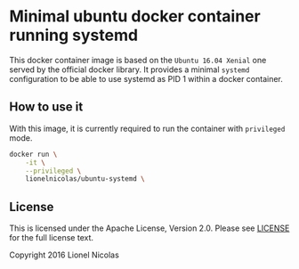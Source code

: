 # Minimal ubuntu docker container running systemd

This docker container image is based on the `Ubuntu 16.04 Xenial` one served
by the official docker library. It provides a minimal `systemd` configuration
to be able to use systemd as PID 1 within a docker container.


## How to use it

With this image, it is currently required to run the container with `privileged`
mode.

```bash
docker run \
	-it \
	--privileged \
	lionelnicolas/ubuntu-systemd \
```

## License

This is licensed under the Apache License, Version 2.0. Please see [LICENSE](https://github.com/lionelnicolas/docker-ubuntu-systemd/blob/master/LICENSE)
for the full license text.

Copyright 2016 Lionel Nicolas
